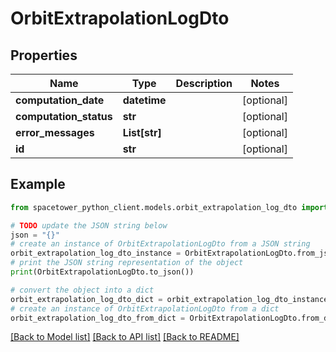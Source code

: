 # OrbitExtrapolationLogDto


## Properties

Name | Type | Description | Notes
------------ | ------------- | ------------- | -------------
**computation_date** | **datetime** |  | [optional] 
**computation_status** | **str** |  | [optional] 
**error_messages** | **List[str]** |  | [optional] 
**id** | **str** |  | [optional] 

## Example

```python
from spacetower_python_client.models.orbit_extrapolation_log_dto import OrbitExtrapolationLogDto

# TODO update the JSON string below
json = "{}"
# create an instance of OrbitExtrapolationLogDto from a JSON string
orbit_extrapolation_log_dto_instance = OrbitExtrapolationLogDto.from_json(json)
# print the JSON string representation of the object
print(OrbitExtrapolationLogDto.to_json())

# convert the object into a dict
orbit_extrapolation_log_dto_dict = orbit_extrapolation_log_dto_instance.to_dict()
# create an instance of OrbitExtrapolationLogDto from a dict
orbit_extrapolation_log_dto_from_dict = OrbitExtrapolationLogDto.from_dict(orbit_extrapolation_log_dto_dict)
```
[[Back to Model list]](../README.md#documentation-for-models) [[Back to API list]](../README.md#documentation-for-api-endpoints) [[Back to README]](../README.md)


